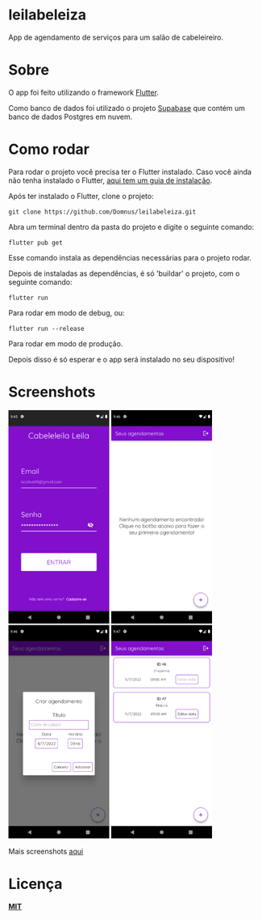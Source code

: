 # leilabeleiza

App de agendamento de serviços para um salão de cabeleireiro.

# Sobre

O app foi feito utilizando o framework [Flutter](https://flutter.dev/).

Como banco de dados foi utilizado o projeto [Supabase](https://supabase.com/) que contém um banco de dados Postgres em nuvem.

# Como rodar

Para rodar o projeto você precisa ter o Flutter instalado. Caso você ainda não tenha instalado o Flutter, [aqui tem um guia de instalação](https://docs.flutter.dev/get-started/install).

Após ter instalado o Flutter, clone o projeto:
```
git clone https://github.com/Domnus/leilabeleiza.git
```

Abra um terminal dentro da pasta do projeto e digite o seguinte comando:
```
flutter pub get
```

Esse comando instala as dependências necessárias para o projeto rodar.

Depois de instaladas as dependências, é só 'buildar' o projeto, com o seguinte comando:

```
flutter run
```

Para rodar em modo de debug, ou:

```
flutter run --release
```

Para rodar em modo de produção.

Depois disso é só esperar e o app será instalado no seu dispositivo!

# Screenshots
<img src="/screenshots/Screenshot_1656938706.png" width=200/> <img src="/screenshots/Screenshot_1656938775.png" width=200/> <img src="/screenshots/Screenshot_1656938779.png" width=200/> <img src="/screenshots/Screenshot_1656938869.png" width=200/>

Mais screenshots [aqui](/screenshots)

# Licença

[**MIT**](LICENSE.md)
